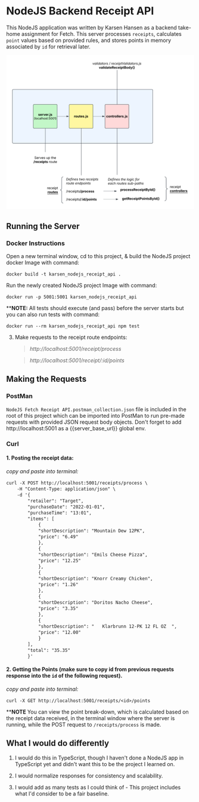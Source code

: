 # NodeJS Backend Receipt API
This NodeJS application was written by Karsen Hansen as a backend take-home assignment for Fetch. This server processes `receipts`, calculates `point` values based on provided rules, and stores points in memory associated by `id` for retrieval later.

<img src="./server_diagram.png" alt="alt text" width="750"/>

## Running the Server
### Docker Instructions
Open a new terminal window, cd to this project, & build the NodeJS project docker Image with command:

    docker build -t karsen_nodejs_receipt_api .

Run the newly created NodeJS project Image with command:

    docker run -p 5001:5001 karsen_nodejs_receipt_api

****NOTE:** All tests should execute (and pass) before the server starts but you can also run tests with command:

    docker run --rm karsen_nodejs_receipt_api npm test

3. Make requests to the receipt route endpoints:
    > *http://localhost:5001/receipt/process*
    
    > *http://localhost:5001/receipt/:id/points*


## Making the Requests
### PostMan

`NodeJS Fetch Receipt API.postman_collection.json` file is included in the root of this project which can be imported into PostMan to run pre-made requests with provided JSON request body objects. Don't forget to add http://localhost:5001 as a {{server_base_url}} global env.

### Curl

#### 1. Posting the receipt data:
*copy and paste into terminal:*

    curl -X POST http://localhost:5001/receipts/process \
        -H "Content-Type: application/json" \
        -d '{
            "retailer": "Target",
            "purchaseDate": "2022-01-01",
            "purchaseTime": "13:01",
            "items": [
                {
                "shortDescription": "Mountain Dew 12PK",
                "price": "6.49"
                },
                {
                "shortDescription": "Emils Cheese Pizza",
                "price": "12.25"
                },
                {
                "shortDescription": "Knorr Creamy Chicken",
                "price": "1.26"
                },
                {
                "shortDescription": "Doritos Nacho Cheese",
                "price": "3.35"
                },
                {
                "shortDescription": "   Klarbrunn 12-PK 12 FL OZ  ",
                "price": "12.00"
                }
            ],
            "total": "35.35"
            }'

#### 2. Getting the Points (make sure to copy id from previous requests response into the `id` of the following request).
*copy and paste into terminal:*

    curl -X GET http://localhost:5001/receipts/<id>/points

****NOTE** You can view the point break-down, which is calculated based on the receipt data received, in the terminal window where the server is running, while the POST request to `/receipts/process` is made.

## What I would do differently

1. I would do this in TypeScript, though I haven't done a NodeJS app in TypeScript yet and didn't want this to be the project I learned on.

2. I would normalize responses for consistency and scalability.

3. I would add as many tests as I could think of - This project includes what I'd consider to be a fair baseline.
